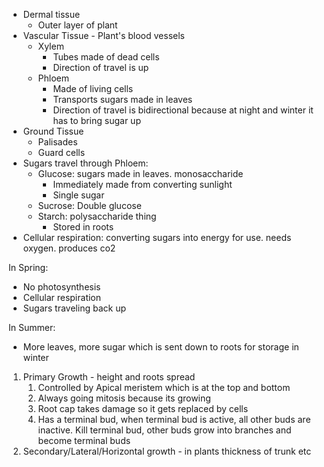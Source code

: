 - Dermal tissue
	- Outer layer of plant
- Vascular Tissue - Plant's blood vessels
	- Xylem
		- Tubes made of dead cells
		- Direction of travel is up
	- Phloem
		- Made of living cells
		- Transports sugars made in leaves
		- Direction of travel is bidirectional because at night and winter it has to bring sugar up
- Ground Tissue
	- Palisades
	- Guard cells
- Sugars travel through Phloem:
	- Glucose: sugars made in leaves. monosaccharide
		- Immediately made from converting sunlight
		- Single sugar
	- Sucrose: Double glucose
	- Starch: polysaccharide thing
		- Stored in roots
- Cellular respiration: converting sugars into energy for use. needs oxygen. produces co2

In Spring:
- No photosynthesis
- Cellular respiration
- Sugars traveling back up

In Summer:
- More leaves, more sugar which is sent down to roots for storage in winter

1. Primary Growth - height and roots spread
	1. Controlled by Apical meristem which is at the top and bottom
	2. Always going mitosis because its growing
	3. Root cap takes damage so it gets replaced by cells
	4. Has a terminal bud, when terminal bud is active, all other buds are inactive. Kill terminal bud, other buds grow into branches and become terminal buds
2. Secondary/Lateral/Horizontal growth - in plants thickness of trunk etc